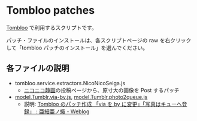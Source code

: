 # Tombloo patches 

<a href="https://github.com/to/tombloo/wiki" title="Home - GitHub">Tombloo</a> で利用するスクリプトです。

パッチ・ファイルのインストールは、各スクリプトページの raw を右クリックして「tombloo パッチのインストール」を選んでください。

## 各ファイルの説明

* tombloo.service.extractors.NicoNicoSeiga.js
    * <a href="http://seiga.nicovideo.jp/" title="ニコニコ静画(W)">ニコニコ静画</a>の投稿ページから、原寸大の画像を Post するパッチ
* <a href="https://github.com/asiamoth/Tombloo-patches/blob/master/model.Tumblr.via-by.js" title="model.Tumblr.via-by.js at master from asiamoth/Tombloo-patches - GitHub">model.Tumblr.via-by.js</a>, <a href="https://github.com/asiamoth/Tombloo-patches/blob/master/model.Tumblr.photo2queue.js" title="model.Tumblr.photo2queue.js at master from asiamoth/Tombloo-patches - GitHub">model.Tumblr.photo2queue.js</a>
    * 説明: <a href="http://asiamoth.com/mt/archives/2010-05/09_2351.php" title="Tombloo のパッチ作成 「via を by に変更」「写真はキューへ登録」 : 亜細亜ノ蛾 - Weblog">Tombloo のパッチ作成 「via を by に変更」「写真はキューへ登録」 : 亜細亜ノ蛾 - Weblog</a>